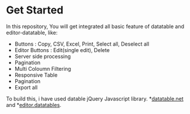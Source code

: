 # Get Started

In this repository, You will get integrated all basic feature of datatable and editor-datatable, like:

* Buttons : Copy, CSV, Excel, Print, Select all, Deselect all
* Editor Buttons : Edit(single edit), Delete
* Server side processing
* Pagination
* Multi Coloumn Filtering
* Responsive Table
* Pagination
* Export all

To build this, i have used datable jQuery Javascript library. *[datatable.net](https://datatables.net/) and *[editor.datatables](https://editor.datatables.net/).
